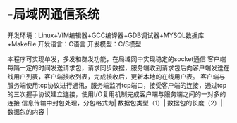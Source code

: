 # -局域网通信系统

开发环境：Linux+VIM编辑器+GCC编译器+GDB调试器+MYSQL数据库+Makefile
开发语言：C语言
开发模型：C/S模型


本程序可实现单发，多发和群发功能，在局域网中实现稳定的socket通信
客户端每隔一定的时间发送请求包，请求同步数据，服务端收到请求包后向客户端发送在线用户列表，客户端接收列表，完成接收后，更新本地的在线用户表。
客户端与服务端使用tcp协议进行通讯，服务端监听tcp端口，接受客户端的连接，通过tcp的三次握手协议建立连接，使用I/O复用机制完成客户端与服务端之间的一对多的连接
信息传输中封包处理，分包格式为| 数据包类型（1）| 数据包的长度（2）| 数据包的内容 |
